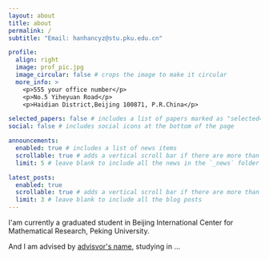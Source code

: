 ```yaml
---
layout: about
title: about
permalink: /
subtitle: "Email: hanhancyz@stu.pku.edu.cn"

profile:
  align: right
  image: prof_pic.jpg
  image_circular: false # crops the image to make it circular
  more_info: >
    <p>555 your office number</p>
    <p>No.5 Yiheyuan Road</p>
    <p>Haidian District,Beijing 100871, P.R.China</p>

selected_papers: false # includes a list of papers marked as "selected={true}"
social: false # includes social icons at the bottom of the page

announcements:
  enabled: true # includes a list of news items
  scrollable: true # adds a vertical scroll bar if there are more than 3 news items
  limit: 5 # leave blank to include all the news in the `_news` folder

latest_posts:
  enabled: true
  scrollable: true # adds a vertical scroll bar if there are more than 3 new posts items
  limit: 3 # leave blank to include all the blog posts
---
```

I'am currently a graduated student in Beijing International Center for Mathematical Research, Peking University.

And I am advised by [advisvor's name](https://www.google.com.hk/), studying in ...
